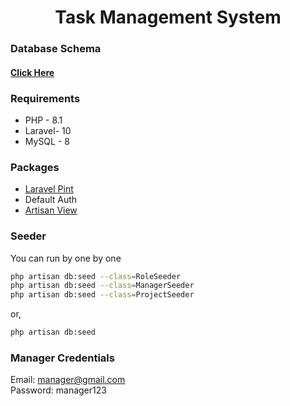 <div align='center'>

# Task Management System 

</div>

### Database Schema
#### [Click Here](https://drawsql.app/teams/irfan-chy/diagrams/task-management-system)

### Requirements
- PHP - 8.1
- Laravel- 10
- MySQL - 8

### Packages
- [Laravel Pint](https://laravel.com/docs/10.x/pint)
- Default Auth
- [Artisan View](https://github.com/svenluijten/artisan-view)


### Seeder
You can run by one by one

```bash
php artisan db:seed --class=RoleSeeder
php artisan db:seed --class=ManagerSeeder
php artisan db:seed --class=ProjectSeeder
```
or,

```bash
php artisan db:seed
```


### Manager Credentials 
Email: manager@gmail.com <br>
Password: manager123
